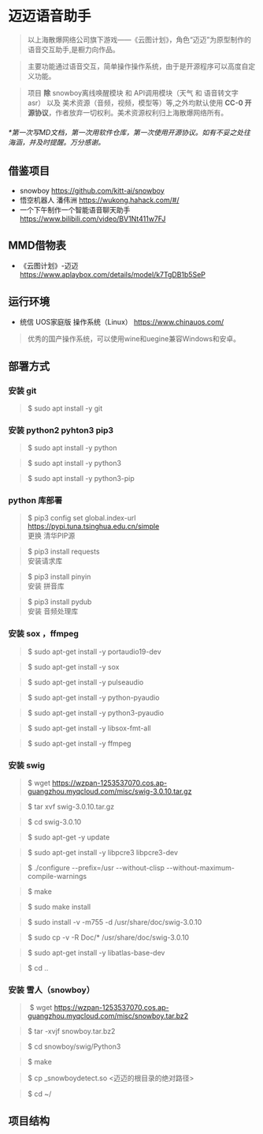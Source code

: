 # 迈迈语音助手

 > 以上海散爆网络公司旗下游戏——《云图计划》，角色“迈迈”为原型制作的语音交互助手,是橱力向作品。

 > 主要功能通过语音交互，简单操作操作系统，由于是开源程序可以高度自定义功能。

 > 项目 __除__ snowboy离线唤醒模块 和 API调用模块（天气 和 语音转文字 asr） 以及 美术资源（音频，视频，模型等）等,之外均默认使用 __CC-0 开源协议__，作者放弃一切权利。美术资源权利归上海散爆网络所有。

###### *第一次写MD文档，第一次用软件仓库，第一次使用开源协议。如有不妥之处往海涵，并及时提醒。万分感谢。

## 借鉴项目

- snowboy 
https://github.com/kitt-ai/snowboy
- 悟空机器人 潘伟洲
https://wukong.hahack.com/#/
- 一个下午制作一个智能语音聊天助手
https://www.bilibili.com/video/BV1Nt411w7FJ

## MMD借物表

- 《云图计划》-迈迈
https://www.aplaybox.com/details/model/k7TgDB1b5SeP


 
## 运行环境

- 统信 UOS家庭版 操作系统（Linux）
https://www.chinauos.com/  
> 优秀的国产操作系统，可以使用wine和uegine兼容Windows和安卓。
  
## 部署方式

### 安装 git

> $ sudo apt install -y git

### 安装 python2 pyhton3 pip3

> $ sudo apt install -y python  

> $ sudo apt install -y python3

> $ sudo apt install -y python3-pip  

### python 库部署


> $ pip3 config set global.index-url https://pypi.tuna.tsinghua.edu.cn/simple  
更换 清华PIP源

> $ pip3 install requests  
安装请求库

> $ pip3 install pinyin  
安装 拼音库

> $ pip3 install pydub  
安装 音频处理库


### 安装 sox ，ffmpeg

> $ sudo apt-get install -y portaudio19-dev 

> $ sudo apt-get install -y sox 

> $ sudo apt-get install -y pulseaudio

> $ sudo apt-get install -y python-pyaudio  

> $ sudo apt-get install -y python3-pyaudio

> $ sudo apt-get install -y libsox-fmt-all 

> $ sudo apt-get install -y ffmpeg  

### 安装 swig

> $ wget https://wzpan-1253537070.cos.ap-guangzhou.myqcloud.com/misc/swig-3.0.10.tar.gz  

> $ tar xvf swig-3.0.10.tar.gz  

> $ cd swig-3.0.10  

> $ sudo apt-get -y update  

> $ sudo apt-get install -y libpcre3 libpcre3-dev  

> $ ./configure \-\-prefix=/usr \-\-without-clisp \-\-without-maximum-compile-warnings  

> $ make

> $ sudo make install  

> $ sudo install -v -m755 -d /usr/share/doc/swig-3.0.10  

> $ sudo cp -v -R Doc/* /usr/share/doc/swig-3.0.10  

> $ sudo apt-get install -y libatlas-base-dev  

> $ cd ..  

### 安装 雪人（snowboy）

>​ $ wget https://wzpan-1253537070.cos.ap-guangzhou.myqcloud.com/misc/snowboy.tar.bz2  

> $ tar -xvjf snowboy.tar.bz2  

> $ cd snowboy/swig/Python3  

> $ make  

> $ cp _snowboydetect.so <迈迈的根目录的绝对路径>  

> $ cd ~/  




## 项目结构

